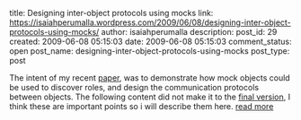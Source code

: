 title: Designing inter-object  protocols using mocks
link: https://isaiahperumalla.wordpress.com/2009/06/08/designing-inter-object-protocols-using-mocks/
author: isaiahperumalla
description: 
post_id: 29
created: 2009-06-08 05:15:03
date: 2009-06-08 05:15:03
comment_status: open
post_name: designing-inter-object-protocols-using-mocks
post_type: post



The intent of my recent [paper](http://www.mockobjects.com/files/usingmocksandtests.pdf), was to demonstrate how mock objects could be used to discover roles, and design the communication protocols between objects. The following content did not make it to the [final version](http://msdn.microsoft.com/en-gb/magazine/dd882516.aspx), I think these are important points so i will describe them here. [read more]( https://isaiahperumalla.wordpress.com/2009/06/08/designing-inter-object-protocols-using-mocks/)


